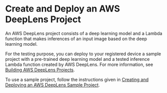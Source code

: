 # Create and Deploy an AWS DeepLens Project<a name="deeplens-create-deploy-project"></a>

An AWS DeepLens project consists of a deep learning model and a Lambda function that makes inferences of an input image based on the deep learning model\. 

For the testing purpose, you can deploy to your registered device a sample project with a pre\-trained deep learning model and a tested inference Lambda function created by AWS DeepLens\. For more information, see [Building AWS DeepLens Projects](deeplens-projects.md)\.

To use a sample project, follow the instructions given in [Creating and Deploying an AWS DeepLens Sample Project](deeplens-create-deploy-sample-project.md)\. 